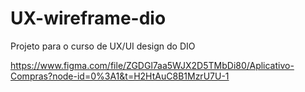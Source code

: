 # UX-wireframe-dio

Projeto para o curso de UX/UI design do DIO 

https://www.figma.com/file/ZGDGl7aa5WJX2D5TMbDi80/Aplicativo-Compras?node-id=0%3A1&t=H2HtAuC8B1MzrU7U-1
